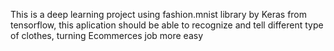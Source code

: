 This is a deep learning project using fashion.mnist library by Keras from tensorflow, this aplication should be able to recognize and tell different type of clothes, turning Ecommerces job more easy 
